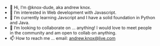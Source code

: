 - 👋 Hi, I’m @knox-dude, aka andrew knox.
- 👀 I’m interested in Web development with Javascript.
- 🌱 I’m currently learning Javscript and I have a solid foundation in Python and Java.
- 💞️ I’m looking to collaborate on ... anything! I would love to meet people in the community and am open to collab on anything.
- 📫 How to reach me ... email: andrew.knox@live.com

<!---
knox-dude/knox-dude is a ✨ special ✨ repository because its `README.md` (this file) appears on your GitHub profile.
You can click the Preview link to take a look at your changes.
--->
